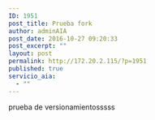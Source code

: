 ```yaml
---
ID: 1951
post_title: Prueba fork
author: adminAIA
post_date: 2016-10-27 09:20:33
post_excerpt: ""
layout: post
permalink: http://172.20.2.115/?p=1951
published: true
servicio_aia:
  - ""
---
```

prueba de versionamientosssss